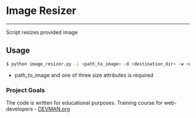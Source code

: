 # Image Resizer
***
Script resizes provided image

## Usage
```bash
$ python image_resizer.py -i <path_to_image> -d <destination_dir> -w <width> -h <height> -s <scale>
```
* path_to_image and one of three size attributes is required

### Project Goals

The code is written for educational purposes. Training course for web-developers - [DEVMAN.org](https://devman.org)
